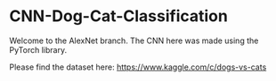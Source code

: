 # CNN-Dog-Cat-Classification

Welcome to the AlexNet branch. The CNN here was made using the PyTorch library.

Please find the dataset here: https://www.kaggle.com/c/dogs-vs-cats
